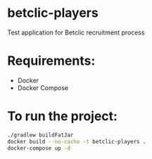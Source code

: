 # betclic-players

Test application for Betclic recruitment process 

# Requirements: 
- Docker
- Docker Compose

# To run the project:

```bash
./gradlew buildFatJar
docker build --no-cache -t betclic-players .
docker-compose up -d
```